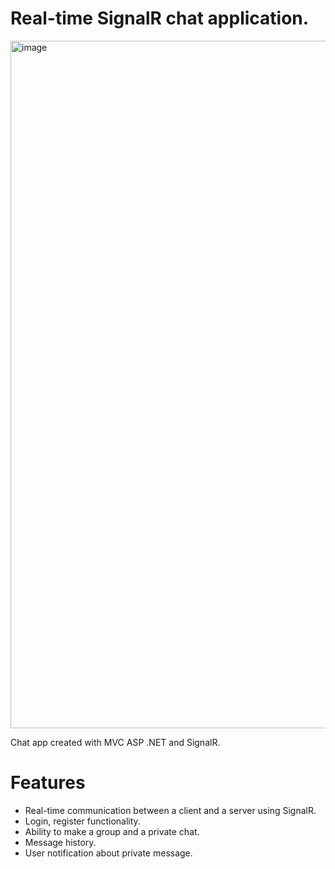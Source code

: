 # Real-time SignalR chat application.

<img width="1100" alt="image" src="https://user-images.githubusercontent.com/92057728/209023715-e64efe00-34ba-4513-b4c3-716db86d4c6a.png">

Chat app created with MVC ASP .NET and SignalR.

# Features

- Real-time communication between a client and a server using SignalR.
- Login, register functionality.
- Ability to make a group and a private chat.
- Message history.
- User notification about private message.
